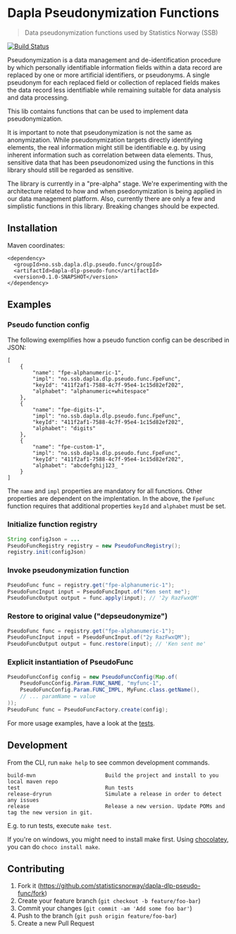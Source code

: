 # Dapla Pseudonymization Functions

> Data pseudonymization functions used by Statistics Norway (SSB)

[![Build Status](https://drone.prod-bip-ci.ssb.no/api/badges/statisticsnorway/dapla-dlp-pseudo-func/status.svg)](https://drone.prod-bip-ci.ssb.no/statisticsnorway/dapla-dlp-pseudo-func)

Pseudonymization is a data management and de-identification procedure by which personally identifiable information fields within a data record are replaced by one or more artificial identifiers, or pseudonyms. A single pseudonym for each replaced field or collection of replaced fields makes the data record less identifiable while remaining suitable for data analysis and data processing.

This lib contains functions that can be used to implement data pseudonymization.

It is important to note that pseudonymization is not the same as anonymization. While pseudonymization targets directly identifying elements, the real information might still be identifiable e.g. by using inherent information such as correlation between data elements. Thus, sensitive data that has been pseudonomized using the functions in this library should still be regarded as sensitive.

The library is currently in a "pre-alpha" stage. We're experimenting with the architecture related to how and when psedonymization is being applied in our data management platform. Also, currently there are only a few and simplistic functions in this library. Breaking changes should be expected.


## Installation

Maven coordinates:
```
<dependency>
  <groupId>no.ssb.dapla.dlp.pseudo.func</groupId>
  <artifactId>dapla-dlp-pseudo-func</artifactId>
  <version>0.1.0-SNAPSHOT</version>
</dependency>
```

## Examples

### Pseudo function config

The following exemplifies how a pseudo function config can be described in JSON:
```
[
	{
		"name": "fpe-alphanumeric-1",
		"impl": "no.ssb.dapla.dlp.pseudo.func.FpeFunc",
		"keyId": "411f2af1-7588-4c7f-95e4-1c15d82ef202",
		"alphabet": "alphanumeric+whitespace"
	},
	{
		"name": "fpe-digits-1",
		"impl": "no.ssb.dapla.dlp.pseudo.func.FpeFunc",
		"keyId": "411f2af1-7588-4c7f-95e4-1c15d82ef202",
		"alphabet": "digits"
	},
	{	
		"name": "fpe-custom-1",
		"impl": "no.ssb.dapla.dlp.pseudo.func.FpeFunc",
		"keyId": "411f2af1-7588-4c7f-95e4-1c15d82ef202",
		"alphabet": "abcdefghij123_ "
	}
] 
```

The `name` and `impl` properties are mandatory for all functions.
Other properties are dependent on the implentation. In the above,
the `FpeFunc` function requires that additional properties `keyId` and `alphabet`
must be set. 

### Initialize function registry
```java
String configJson = ...
PseudoFuncRegistry registry = new PseudoFuncRegistry();
registry.init(configJson)
```

### Invoke pseudonymization function
```java
PseudoFunc func = registry.get("fpe-alphanumeric-1");
PseudoFuncInput input = PseudoFuncInput.of("Ken sent me");
PseudoFuncOutput output = func.apply(input); // '2y RazFwxQM'
```

### Restore to original value ("depseudonymize")
```java
PseudoFunc func = registry.get("fpe-alphanumeric-1");
PseudoFuncInput input = PseudoFuncInput.of("2y RazFwxQM");
PseudoFuncOutput output = func.restore(input); // 'Ken sent me'
```

### Explicit instantiation of PseudoFunc
```java
PseudoFuncConfig config = new PseudoFuncConfig(Map.of(
    PseudoFuncConfig.Param.FUNC_NAME, "myfunc-1",
    PseudoFuncConfig.Param.FUNC_IMPL, MyFunc.class.getName(),
    // ... paramName = value
));
PseudoFunc func = PseudoFuncFactory.create(config);
```

For more usage examples, have a look at the [tests](https://github.com/statisticsnorway/dapla-dlp-pseudo-func/tree/master/tests).


## Development

From the CLI, run `make help` to see common development commands.

```
build-mvn                      Build the project and install to you local maven repo
test                           Run tests
release-dryrun                 Simulate a release in order to detect any issues
release                        Release a new version. Update POMs and tag the new version in git.
```

E.g. to run tests, execute `make test`.

If you're on windows, you might need to install make first. Using [chocolatey](https://chocolatey.org/), you can do `choco install make`.


## Contributing
1. Fork it (https://github.com/statisticsnorway/dapla-dlp-pseudo-func/fork)
2. Create your feature branch (`git checkout -b feature/foo-bar`)
3. Commit your changes (`git commit -am 'Add some foo bar'`)
4. Push to the branch (`git push origin feature/foo-bar`)
5. Create a new Pull Request